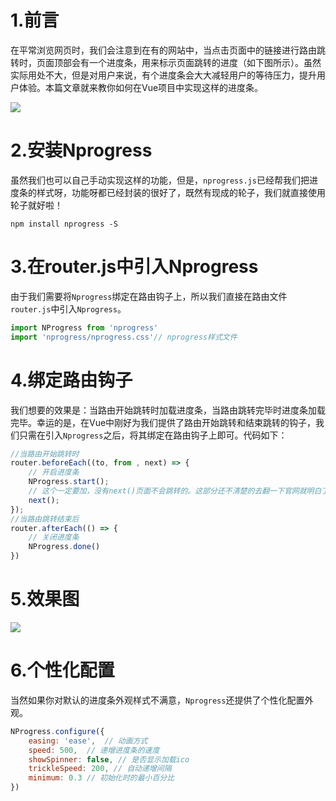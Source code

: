# 1.前言

在平常浏览网页时，我们会注意到在有的网站中，当点击页面中的链接进行路由跳转时，页面顶部会有一个进度条，用来标示页面跳转的进度（如下图所示）。虽然实际用处不大，但是对用户来说，有个进度条会大大减轻用户的等待压力，提升用户体验。本篇文章就来教你如何在Vue项目中实现这样的进度条。

![](https://img2018.cnblogs.com/blog/1460995/201812/1460995-20181223015601960-1288993685.gif)

# 2.安装Nprogress

虽然我们也可以自己手动实现这样的功能，但是，`nprogress.js`已经帮我们把进度条的样式呀，功能呀都已经封装的很好了，既然有现成的轮子，我们就直接使用轮子就好啦！

```shell
npm install nprogress -S
```

# 3.在router.js中引入Nprogress

由于我们需要将`Nprogress`绑定在路由钩子上，所以我们直接在路由文件`router.js`中引入`Nprogress`。

```javascript
import NProgress from 'nprogress' 
import 'nprogress/nprogress.css'// nprogress样式文件
```

# 4.绑定路由钩子

我们想要的效果是：当路由开始跳转时加载进度条，当路由跳转完毕时进度条加载完毕。幸运的是，在Vue中刚好为我们提供了路由开始跳转和结束跳转的钩子，我们只需在引入`Nprogress`之后，将其绑定在路由钩子上即可。代码如下：

```javascript
//当路由开始跳转时
router.beforeEach((to, from , next) => {
    // 开启进度条
    NProgress.start();
    // 这个一定要加，没有next()页面不会跳转的。这部分还不清楚的去翻一下官网就明白了
    next();
});
//当路由跳转结束后
router.afterEach(() => {  
    // 关闭进度条
    NProgress.done()
})
```

# 5.效果图

![](https://img2018.cnblogs.com/blog/1460995/201812/1460995-20181223015548366-1236648717.gif)

# 6.个性化配置

当然如果你对默认的进度条外观样式不满意，`Nprogress`还提供了个性化配置外观。

```javascript
NProgress.configure({     
    easing: 'ease',  // 动画方式    
    speed: 500,  // 递增进度条的速度    
    showSpinner: false, // 是否显示加载ico    
    trickleSpeed: 200, // 自动递增间隔    
    minimum: 0.3 // 初始化时的最小百分比
})
```

